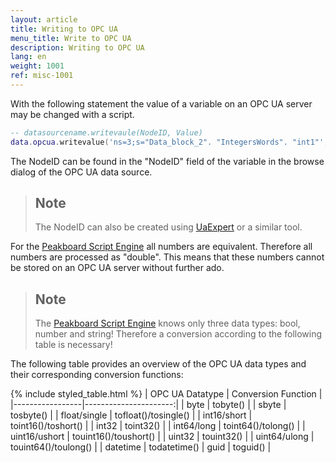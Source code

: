 ```yaml
---
layout: article
title: Writing to OPC UA
menu_title: Write to OPC UA
description: Writing to OPC UA
lang: en
weight: 1001
ref: misc-1001
---
```


With the following statement the value of a variable on an OPC UA server may be changed with a script.

```lua
-- datasourcename.writevaule(NodeID, Value)
data.opcua.writevalue('ns=3;s="Data_block_2". "IntegersWords". "int1"', toint16(12))
```

The NodeID can be found in the "NodeID" field of the variable in the browse dialog of the OPC UA data source. 

> ## Note
>The NodeID can also be created using [UaExpert](https://opcfoundation.org/products/view/uaexpert) or a similar tool.

For the [Peakboard Script Engine](/scripting/en-script-engine.html) all numbers are equivalent. 
Therefore all numbers are processed as "double".
This means that these numbers cannot be stored on an OPC UA server without further ado.

> ## Note
>The [Peakboard Script Engine](/scripting/en-script-engine.html) knows only three data types: bool, number and string!
>Therefore a conversion according to the following table is necessary!

The following table provides an overview of the OPC UA data types and their corresponding conversion functions:

{% include styled_table.html %}
| OPC UA Datatype | Conversion Function |
|-----------------|----------------------:|
| byte | tobyte() |
| sbyte | tosbyte() |
| float/single | tofloat()/tosingle() |
| int16/short | toint16()/toshort() |
| int32 | toint32() |
| int64/long | toint64()/tolong() |
| uint16/ushort | touint16()/toushort() |
| uint32 | touint32() |
| uint64/ulong | touint64()/toulong() |
| datetime | todatetime()
| guid | toguid() |
